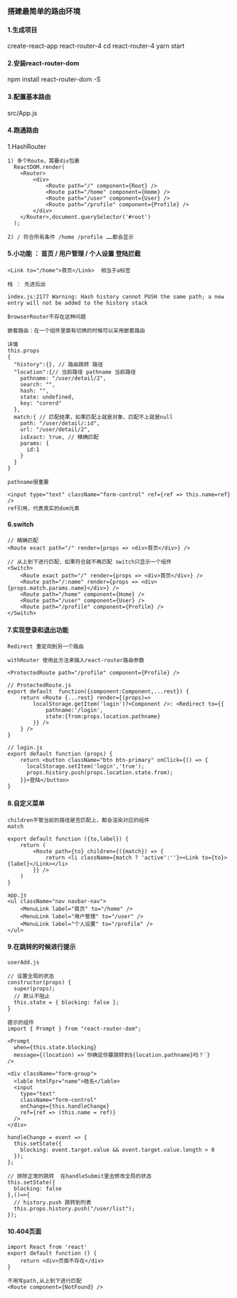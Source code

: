 ### 搭建最简单的路由环境

#### 1.生成项目

  create-react-app react-router-4
  cd react-router-4
  yarn start

#### 2.安装react-router-dom
  
  npm install react-router-dom -S

#### 3.配置基本路由

  src/App.js

#### 4.跑通路由

  1.HashRouter

    1) 多个Route，需要div包裹
      ReactDOM.render(
        <Router>
            <div>
                <Route path="/" component={Root} />
                <Route path="/home" component={Home} />
                <Route path="/user" component={User} />
                <Route path="/profile" component={Profile} />
            </div>
        </Router>,document.querySelector('#root')
      );

    2) / 符合所有条件 /home /profile ……都会显示

#### 5.小功能 ： 首页 / 用户管理 / 个人设置  登陆拦截

    <Link to="/home">首页</Link>  相当于a标签

    栈 ： 先进后出

    index.js:2177 Warning: Hash history cannot PUSH the same path; a new entry will not be added to the history stack

    BrowserRouter不存在这种问题

    嵌套路由：在一个组件里面有切换的时候可以采用嵌套路由

    详情
    this.props
    {
      "history":{}, // 路由跳转 路径
      "location":{// 当前路径 pathname 当前路径
        pathname: "/user/detail/2", 
        search: "", 
        hash: "", 
        state: undefined, 
        key: "corerd"
      },
      match:{ // 匹配结果，如果匹配上就是对象，匹配不上就是null
        path: "/user/detail/:id", 
        url: "/user/detail/2", 
        isExact: true, // 精确匹配
        params: {
          id:1
        }
      }
    }

    pathname很重要

    <input type="text" className="form-control" ref={ref => this.name=ref} />
    ref引用，代表真实的dom元素

#### 6.switch

    // 精确匹配
    <Route exact path="/" render={props => <div>首页</div>} />

    // 从上到下进行匹配，如果符合就不再匹配 switch只显示一个组件
    <Switch>
        <Route exact path="/" render={props => <div>首页</div>} />
        <Route path="/:name" render={props => <div>{props.match.params.name}</div>} />
        <Route path="/home" component={Home} />
        <Route path="/user" component={User} />
        <Route path="/profile" component={Profile} />
    </Switch>

#### 7.实现登录和退出功能

    Redirect 重定向到另一个路由
    
    withRouter 使用此方法来插入react-router路由参数

    <ProtectedRoute path="/profile" component={Profile} />

    // ProtectedRoute.js
    export default  function({component:Component,...rest}) {
        return <Route {...rest} render={(props)=>
            localStorage.getItem('login')?<Component />: <Redirect to={{
                pathname:'/login',
                state:{from:props.location.pathname}
            }} />
        } />
    }

    // login.js
    export default function (props) {
        return <button className="btn btn-primary" onClick={() => {
          localStorage.setItem('login','true');
          props.history.push(props.location.state.from);
        }}>登陆</button>
    }

#### 8.自定义菜单
    children不管当前的路径是否匹配上，都会渲染对应的组件
    match

    export default function ({to,label}) { 
        return (
            <Route path={to} children={({match}) => {
                return <li className={match ? 'active':''}><Link to={to}>{label}</Link></li>
            }} />
        )
    }

    app.js
    <ul className="nav navbar-nav">
        <MenuLink label="首页" to="/home" />
        <MenuLink label="用户管理" to="/user" />
        <MenuLink label="个人设置" to="/profile" />
    </ul>

#### 9.在跳转的时候进行提示

    userAdd.js

    // 设置全局的状态
    constructor(props) {
      super(props);
      // 默认不阻止
      this.state = { blocking: false };
    }

    提示的组件
    import { Prompt } from "react-router-dom";

    <Prompt
      when={this.state.blocking}
      message={(location) =>`你确定你要跳转到${location.pathname}吗？`}
    />

    <div className="form-group">
      <lable htmlFpr="name">姓名</lable>
      <input
        type="text"
        className="form-control"
        onChange={this.handleChange}
        ref={ref => (this.name = ref)}
      />
    </div>

    handleChange = event => {
      this.setState({
        blocking: event.target.value && event.target.value.length > 0
      });
    };

    // 排除正常的跳转  在handleSubmit里去修改全局的状态
    this.setState({
      blocking: false
    },()=>{
      // history.push 跳转到列表
      this.props.history.push("/user/list");
    });

#### 10.404页面

    import React from 'react'
    export default function () {  
        return <div>页面不存在</div>
    }

    不用写path,从上到下进行匹配
    <Route component={NotFound} />


    

    




